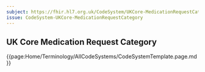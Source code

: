 ```yaml
---
subject: https://fhir.hl7.org.uk/CodeSystem/UKCore-MedicationRequestCategory
issue: CodeSystem-UKCore-MedicationRequestCategory
---
```

## UK Core Medication Request Category

{{page:Home/Terminology/AllCodeSystems/CodeSystemTemplate.page.md}}